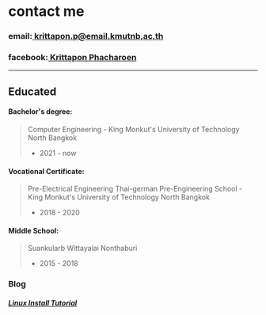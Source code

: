 # contact me
### email:[ krittapon.p@email.kmutnb,ac,th](mailto:krittapon.p@kmutnb.ac.th)
### facebook:[ Krittapon Phacharoen](facebook.com/kritapon.phacharoen)

---------------------------------------------------------------

## Educated

#### Bachelor's degree:
> Computer Engineering - King Monkut's University of Technology North Bangkok
> - 2021 - now

#### Vocational Certificate:
> Pre-Electrical Engineering Thai-german Pre-Engineering School - King Monkut's University of Technology North Bangkok
>  - 2018 - 2020

#### Middle School:
> Suankularb Wittayalai Nonthaburi
>  - 2015 - 2018




### Blog
##### [ Linux Install Tutorial](pkrittapon/pkrittapon.github.io/Install_linux)
